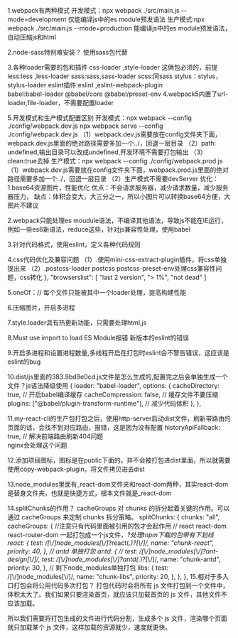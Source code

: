 1.webpack有两种模式
开发模式：npx webpack ./src/main.js --mode=development     仅能编译js中的es module预发语法
生产模式:npx webpack ./src/main.js --mode=production       能编译js中的es module预发语法，自动压缩js和html

2.node-sass特别难安装？
使用sass包代替

3.各种loader需要的包和插件
css-loader ,style-loader  这俩包必须的，前提
less:less ,less-loader
sass:sass,sass-loader
scss:同sass
stylus：stylus，stylus-loader
eslint插件:eslint  ,eslint-webpack-plugin  
babel:babel-loader @babel/core @babel/preset-env
4.webpack5内置了url-loader,file-loader，不需要配置loader

5.开发模式和生产模式配置区别
开发模式：npx webpack --config ./config/webpack.dev.js   npx webpack serve --config ./config/webpack.dev.js
   （1）webpack.dev.js需要放在config文件夹下面，webpack.dev.js里面的绝对路径需要多加一个../，回退一层目录
   （2）path: undefined,输出目录可以改成undefined,开发环境不需要打包输出
   （3）clean:true去掉
生产模式：npx webpack --config ./config/webpack.prod.js
   （1）webpack.dev.js需要放在config文件夹下面，webpack.prod.js里面的绝对路径需要多加一个../，回退一层目录
   （2）生产模式不需要devServer
优化：
1.base64资源图片，性能优化
  优点：不会请求服务器，减少请求数量，减少服务器压力，
  缺点：体积会变大，大三分之一，所以小图片可以转换base64方便，大图片不建议

2.webpack只能处理es moudule语法，不编译其他语法，导致js不能在IE运行，例如一些es6新语法，reduce这些，针对js兼容性处理，使用babel

3.针对代码格式，使用eslint，定义各种代码规则

4.css代码优化及兼容问题
（1）.使用mini-css-extract-plugin插件，将css单独提出来
（2）.postcss-loader postcss postcss-preset-env处理css兼容性问题，css转化    },
  "browserslist": [
    "last 2 version",
    "> 1%",
    "not dead"
  ]


5.oneOf：// 每个文件只能被其中一个loader处理，提高构建性能

6.压缩图片，开启多进程

7.style.loader具有热更新功能，只需要处理html,js

8.Must use import to load ES Module报错
新版本的eslint的错误

9.开启多进程和设置进程数量,多线程开启在打包时eslint会不警告错误，这应该是eslint的bug

10.dist/js里面的383.9bd9e0cd.js文件是怎么生成的,配置完之后会单独生成一个文件？js语法降级使用
  {
    loader: "babel-loader",
    options: {
               cacheDirectory: true, // 开启babel编译缓存
               cacheCompression: false, // 缓存文件不要压缩
               plugins: ["@babel/plugin-transform-runtime"], // 减少代码体积
           },
  },      


11.my-react-cli的生产包打包之后，使用http-server启动dist文件，刷新带路由的页面的话，会找不到对应路由，报错，这是因为没有配置           historyApiFallback: true, // 解决前端路由刷新404问题  
nginx会处理这个问题

12.添加项目图标，图标是在public下面的，并不会被打包进dist里面，所以就需要使用copy-webpack-plugin，将文件拷贝进去dist

13.node_modules里面有_react-dom文件夹和react-dom两种，其实react-dom是替身文件夹，也就是快捷方式，根本文件就是_react-dom

14.splitChunks的作用？
 cacheGroups 对 chunks 的拆分起着关键的作用。可以通过 cacheGroups 来定制 chunks 拆分策略。
splitChunks: {
      chunks: "all",
      cacheGroups: {  //注意只有代码里面被引用的包才会起作用
        // react react-dom react-router-dom 一起打包成一个js文件，_?处理tnpm下载的包带有下划线
        react: {
          test: /[\\/]node_modules[\\/]_?react(.*)?[\\/]/,
          name: "chunk-react",
          priority: 40,
        },
        // antd 单独打包
        antd: {
          // test: /[\\/]node_modules[\\/]_?ant-design[\\/]/,
          test: /[\\/]node_modules[\\/]_?antd(.*)?[\\/]/,
          name: "chunk-antd",
          priority: 30,
        },
        // 剩下node_modules单独打包
        libs: {
          test: /[\\/]node_modules[\\/]/,
          name: "chunk-libs",
          priority: 20,
        },
      },
    },
15.相对于多入口打包会将公用代码多次打包？
打包代码时会将所有 js 文件打包到一个文件中，体积太大了。我们如果只要渲染首页，就应该只加载首页的 js 文件，其他文件不应该加载。

所以我们需要将打包生成的文件进行代码分割，生成多个 js 文件，渲染哪个页面就只加载某个 js 文件，这样加载的资源就少，速度就更快。



